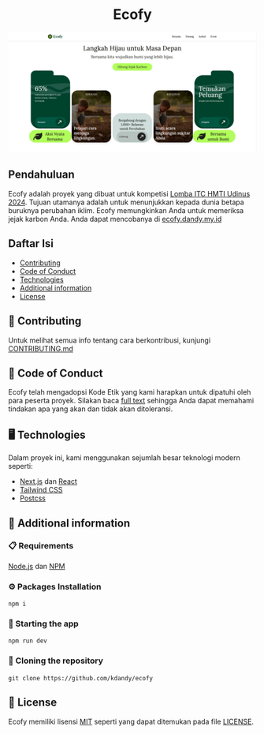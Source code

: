 <div align="center">
  <h1><b>Ecofy</b></h1>
</div>

![Preview][image-preview]

## Pendahuluan

Ecofy adalah proyek yang dibuat untuk kompetisi [Lomba ITC HMTI Udinus 2024][Lomba]. Tujuan utamanya adalah untuk menunjukkan kepada dunia betapa buruknya perubahan iklim. Ecofy memungkinkan Anda untuk memeriksa jejak karbon Anda. Anda dapat mencobanya di [ecofy.dandy.my.id][ecofy-link]

## Daftar Isi

- [Contributing](#-contributing)
- [Code of Conduct](#-code-of-conduct)
- [Technologies](#-technologies)
- [Additional information](#-additional-information)
- [License](#-license)

## 👏 Contributing 

Untuk melihat semua info tentang cara berkontribusi, kunjungi [CONTRIBUTING.md][contributing]

## 💖 Code of Conduct          

Ecofy telah mengadopsi Kode Etik yang kami harapkan untuk dipatuhi oleh para peserta proyek. Silakan baca [full text][code-of-conduct] sehingga Anda dapat memahami tindakan apa yang akan dan tidak akan ditoleransi.

## 🖥️ Technologies

Dalam proyek ini, kami menggunakan sejumlah besar teknologi modern seperti:

- [Next.js][nextjs] dan [React][react]
- [Tailwind CSS][tailwind]
- [Postcss][postcss]

## 📖 Additional information

### 📋 Requirements

[Node.js][node] dan [NPM][npm]

### ⚙️ Packages Installation

```shell
npm i
```

### 🚀 Starting the app 

```shell
npm run dev
```

### 🔗 Cloning the repository

```shell
git clone https://github.com/kdandy/ecofy
```

## 📄 License 

Ecofy memiliki lisensi [MIT][mit] seperti yang dapat ditemukan pada file [LICENSE][license].


[mit]: https://opensource.org/license/mit/
[license]: https://github.com/kdandy/ecofy/blob/main/LICENSE
[node]: https://nodejs.org/en
[npm]: https://www.npmjs.com/
[postcss]: https://postcss.org/
[contributing]: https://github.com/kdandy/pedulicarbon/blob/main/CONTRIBUTING.md
[Lomba]: https://www.instagram.com/p/DDla2tLPsmC/?img_index=1
[image-preview]: https://github.com/kdandy/ecofy/blob/main/public/preview.png
[ecofy-link]: https://ecofy.dandy.my.id
[nextjs]: https://nextjs.org/
[react]: https://react.dev/

[tailwind]: https://tailwindcss.com
[code-of-conduct]: https://github.com/kdandy/ecofy/blob/main/CODE_OF_CONDUCT.md
